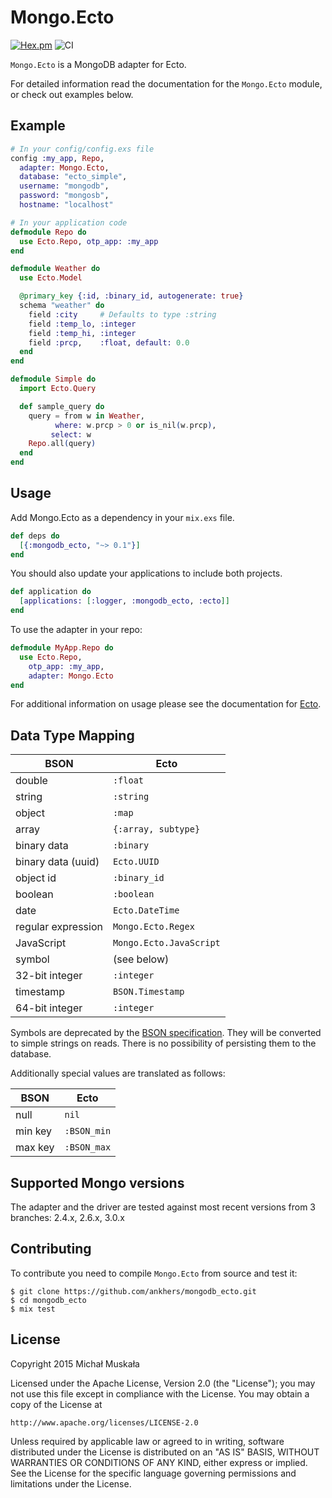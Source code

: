 # Mongo.Ecto

[![Hex.pm](https://img.shields.io/hexpm/v/mongodb_ecto.svg)](https://hex.pm/packages/mongodb_ecto)
![CI](https://github.com/avid-technology/mongodb_ecto/actions/workflows/ci.yml/badge.svg)

`Mongo.Ecto` is a MongoDB adapter for Ecto.

For detailed information read the documentation for the `Mongo.Ecto` module,
or check out examples below.

## Example
```elixir
# In your config/config.exs file
config :my_app, Repo,
  adapter: Mongo.Ecto,
  database: "ecto_simple",
  username: "mongodb",
  password: "mongosb",
  hostname: "localhost"

# In your application code
defmodule Repo do
  use Ecto.Repo, otp_app: :my_app
end

defmodule Weather do
  use Ecto.Model

  @primary_key {:id, :binary_id, autogenerate: true}
  schema "weather" do
    field :city     # Defaults to type :string
    field :temp_lo, :integer
    field :temp_hi, :integer
    field :prcp,    :float, default: 0.0
  end
end

defmodule Simple do
  import Ecto.Query

  def sample_query do
    query = from w in Weather,
          where: w.prcp > 0 or is_nil(w.prcp),
         select: w
    Repo.all(query)
  end
end
```

## Usage

Add Mongo.Ecto as a dependency in your `mix.exs` file.
```elixir
def deps do
  [{:mongodb_ecto, "~> 0.1"}]
end
```

You should also update your applications to include both projects.
```elixir
def application do
  [applications: [:logger, :mongodb_ecto, :ecto]]
end
```

To use the adapter in your repo:
```elixir
defmodule MyApp.Repo do
  use Ecto.Repo,
    otp_app: :my_app,
    adapter: Mongo.Ecto
end
```

For additional information on usage please see the documentation for [Ecto](http://hexdocs.pm/ecto).

## Data Type Mapping

|   BSON                |Ecto|
|   ----------          |------|
|   double              |`:float`|
|   string              |`:string`|
|   object              |`:map`|
|   array               |`{:array, subtype}`|
|   binary data         |`:binary`|
|   binary data (uuid)  |`Ecto.UUID`|
|   object id           |`:binary_id`|
|   boolean             |`:boolean`|
|   date                |`Ecto.DateTime`|
|   regular expression  |`Mongo.Ecto.Regex`|
|   JavaScript          |`Mongo.Ecto.JavaScript`|
|   symbol              |(see below)|
|   32-bit integer      |`:integer`|
|   timestamp           |`BSON.Timestamp`|
|   64-bit integer      |`:integer`|

Symbols are deprecated by the
[BSON specification](http://bsonspec.org/spec.html). They will be converted
to simple strings on reads. There is no possibility of persisting them to
the database.

Additionally special values are translated as follows:

|	BSON        |       Ecto|
|	----------  |       ------|
|    null     |           `nil`|
|    min key  |           `:BSON_min`|
|    max key  |           `:BSON_max`|


## Supported Mongo versions

The adapter and the driver are tested against most recent versions from 3
branches: 2.4.x, 2.6.x, 3.0.x

## Contributing

To contribute you need to compile `Mongo.Ecto` from source and test it:

```
$ git clone https://github.com/ankhers/mongodb_ecto.git
$ cd mongodb_ecto
$ mix test
```

## License

Copyright 2015 Michał Muskała

Licensed under the Apache License, Version 2.0 (the "License");
you may not use this file except in compliance with the License.
You may obtain a copy of the License at

    http://www.apache.org/licenses/LICENSE-2.0

Unless required by applicable law or agreed to in writing, software
distributed under the License is distributed on an "AS IS" BASIS,
WITHOUT WARRANTIES OR CONDITIONS OF ANY KIND, either express or implied.
See the License for the specific language governing permissions and
limitations under the License.
